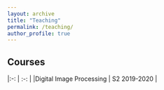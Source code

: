 ```yaml
---
layout: archive
title: "Teaching"
permalink: /teaching/
author_profile: true
---
```


## Courses

|:-: | :-: | 
|Digital Image Processing | S2 2019-2020 | 